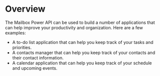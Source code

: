 # Overview

The Mailbox Power API can be used to build a number of applications that can
help improve your productivity and organization. Here are a few examples:

- A to-do list application that can help you keep track of your tasks and
  priorities.
- A contacts manager that can help you keep track of your contacts and their
  contact information.
- A calendar application that can help you keep track of your schedule and
  upcoming events.
